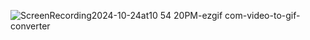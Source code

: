 ![ScreenRecording2024-10-24at10 54 20PM-ezgif com-video-to-gif-converter](https://github.com/user-attachments/assets/c80c20c5-4d23-44b2-9ba7-502cfb60ffd8)
